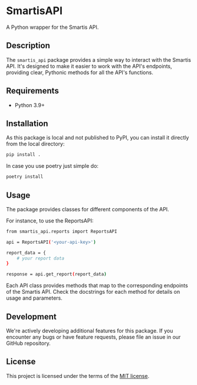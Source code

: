 # SmartisAPI

A Python wrapper for the Smartis API.

## Description

The `smartis_api` package provides a simple way to interact with the Smartis API. It's designed to make it easier to work with the API's endpoints, providing clear, Pythonic methods for all the API's functions.

## Requirements

- Python 3.9+

## Installation

As this package is local and not published to PyPI, you can install it directly from the local directory:

```sh
pip install .
```

In case you use poetry just simple do:
```sh
poetry install
```

## Usage
The package provides classes for different components of the API.

For instance, to use the ReportsAPI:

```sh
from smartis_api.reports import ReportsAPI

api = ReportsAPI('<your-api-key>')

report_data = {
    # your report data
}

response = api.get_report(report_data)
```
Each API class provides methods that map to the corresponding endpoints of the Smartis API. Check the docstrings for each method for details on usage and parameters.

## Development
We're actively developing additional features for this package. If you encounter any bugs or have feature requests, please file an issue in our GitHub repository.

## License
This project is licensed under the terms of the [MIT license](https://en.wikipedia.org/wiki/MIT_License).
